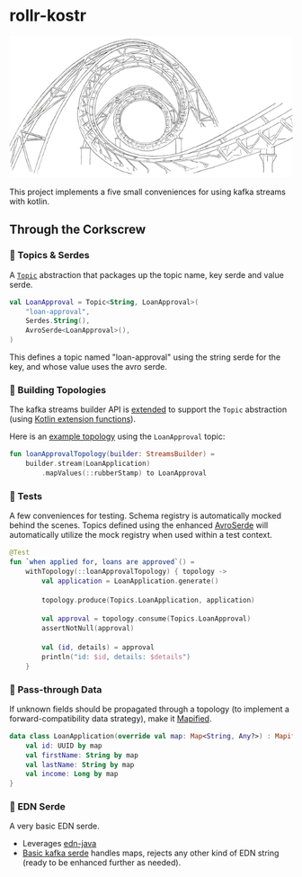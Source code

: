 # rollr-kostr

![rollr-kostr](rollercoaster-297308_640.png)
<!-- (Image from https://pixabay.com/vectors/rollercoaster-roller-coaster-297308/) -->

This project implements a five small conveniences for using kafka streams with
kotlin.

## Through the Corkscrew

### 🎢 Topics & Serdes

A [`Topic`](client/src/main/kotlin/kostr/topic/Topic.kt) abstraction that
packages up the topic name, key serde and value serde.

```kotlin
val LoanApproval = Topic<String, LoanApproval>(
    "loan-approval",
    Serdes.String(),
    AvroSerde<LoanApproval>(),
)
```

This defines a topic named "loan-approval" using the string serde for the key,
and whose value uses the avro serde.

### 🎢 Building Topologies

The kafka streams builder API
is [extended](streams/src/main/kotlin/kostr/streams/StreamsBuilder.kt)
to support the `Topic` abstraction (using [Kotlin extension functions](https://kotlinlang.org/docs/reference/extensions.html)).

Here is an [example topology](examples/underwriting/src/main/kotlin/com/acmeinc/underwriting/LoanApprovalTopology.kt)
using the `LoanApproval` topic:

```kotlin
fun loanApprovalTopology(builder: StreamsBuilder) =
    builder.stream(LoanApplication)
        .mapValues(::rubberStamp) to LoanApproval
```

### 🎢 Tests

A few conveniences for testing. Schema registry is automatically mocked behind
the scenes. Topics defined using the enhanced [AvroSerde](avro-serde/src/main/kostr/streams/serde/avro/Avro.kt) 
will automatically utilize the mock registry when used within a test context.

```kotlin
@Test
fun `when applied for, loans are approved`() =
    withTopology(::loanApprovalTopology) { topology ->
        val application = LoanApplication.generate()

        topology.produce(Topics.LoanApplication, application)

        val approval = topology.consume(Topics.LoanApproval)
        assertNotNull(approval)

        val (id, details) = approval
        println("id: $id, details: $details")
    }
```

### 🎢 Pass-through Data

If unknown fields should be propagated through a topology (to implement a 
forward-compatibility data strategy), make it [Mapified](examples/underwriting/src/main/kotlin/com/acmeinc/LoanApplication.kt).

```kotlin
data class LoanApplication(override val map: Map<String, Any?>) : Mapified {
    val id: UUID by map
    val firstName: String by map
    val lastName: String by map
    val income: Long by map
}
```

### 🎢 EDN Serde

A very basic EDN serde.
- Leverages [edn-java](https://github.com/bpsm/edn-java)
- [Basic kafka serde](avro-serde/src/main/kotlin/kostr/serde/Edn.kt) handles maps, rejects
  any other kind of EDN string (ready to be enhanced further as needed).
